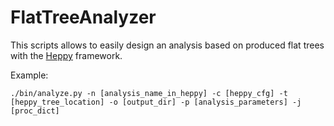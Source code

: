 # FlatTreeAnalyzer

This scripts allows to easily design an analysis based on produced flat trees with the [Heppy](https://github.com/cbernet/heppy) framework.

Example:
```
./bin/analyze.py -n [analysis_name_in_heppy] -c [heppy_cfg] -t [heppy_tree_location] -o [output_dir] -p [analysis_parameters] -j [proc_dict]
```
